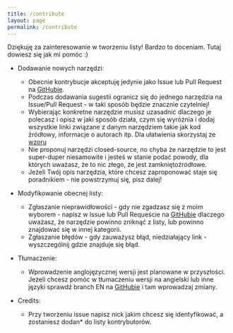 ```yaml
---
title: /contribute
layout: page
permalink: /contribute
---
```


Dziękuję za zainteresowanie w tworzeniu listy! Bardzo to doceniam. Tutaj dowiesz się jak mi pomóc :)

* Dodawanie nowych narzędzi:
    * Obecnie kontrybucje akceptuję jedynie jako Issue lub Pull Request na [GitHubie](https://github.com/Arturro43/privacy-links).
    * Podczas dodawania sugestii ogranicz się do jednego narzędzia na Issue/Pull Request - w taki sposób będzie znacznie czytelniej!
    * Wybierając konkretne narzędzie musisz uzasadnić dlaczego je polecasz i opisz w jaki sposób działa, czym się wyróżnia i dodaj wszystkie linki związane z danym narzędziem takie jak kod źródłowy, informacje o autorach itp. Dla ułatwienia skorzystaj ze [wzoru](media/wzor.txt)
    * Nie proponuj narzędzi closed-source, no chyba że narzędzie to jest super-duper niesamowite i jesteś w stanie podać powody, dla których uważasz, że to nic złego, że jest zamkniętoźródłowe.
    * Jeżeli Twój opis narzędzia, które chcesz zaproponować staje się poradnikiem - nie powstrzymuj się, pisz dalej!

* Modyfikowanie obecnej listy:
    * Zgłaszanie nieprawidłowości - gdy nie zgadzasz się z moim wyborem - napisz w Issue lub Pull Requeście na [GitHubie](https://github.com/Arturro43/privacy-links) dlaczego uważasz, że narzędzie powinno zniknąć z listy, lub powinno znajdować się w innej kategorii.
    * Zgłaszanie błędów - gdy zauważysz błąd, niedziałający link - wyszczególnij gdzie znajduje się błąd.

* Tłumaczenie:
    * Wprowadzenie anglojęzycznej wersji jest planowane w przyszłości. Jeżeli chcesz pomóc w tłumaczeniu wersji na angielski lub inne języki sprawdź branch EN na [GitHubie](https://github.com/Arturro43/privacy-links) i tam wprowadzaj zmiany.

* Credits:
    * Przy tworzeniu issue napisz nick jakim chcesz się identyfikować, a zostaniesz dodan* do listy kontrybutorów.